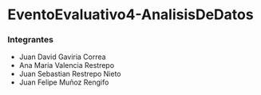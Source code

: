 # EventoEvaluativo4-AnalisisDeDatos

### Integrantes
- Juan David Gaviria Correa
- Ana Maria Valencia Restrepo
- Juan Sebastian Restrepo Nieto
- Juan Felipe Muñoz Rengifo
